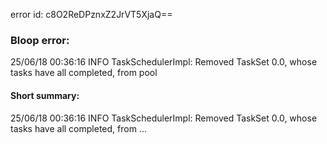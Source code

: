 error id: c8O2ReDPznxZ2JrVT5XjaQ==
### Bloop error:

25/06/18 00:36:16 INFO TaskSchedulerImpl: Removed TaskSet 0.0, whose tasks have all completed, from pool
#### Short summary: 

25/06/18 00:36:16 INFO TaskSchedulerImpl: Removed TaskSet 0.0, whose tasks have all completed, from ...